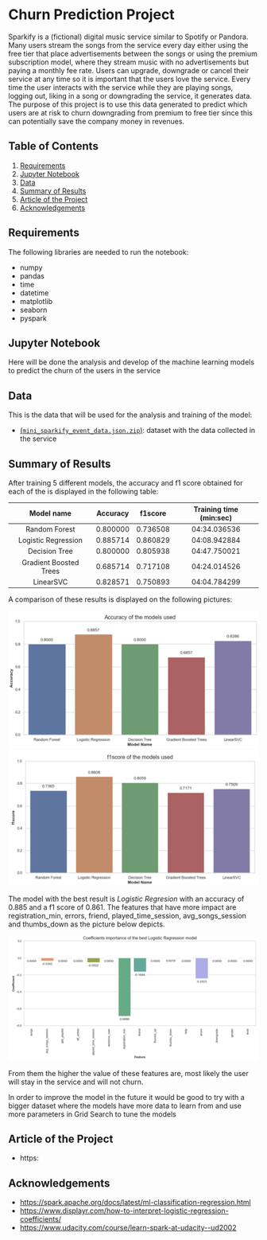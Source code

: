 # Churn Prediction Project

Sparkify is a (fictional) digital music service similar to Spotify or Pandora. Many users stream the songs from the 
service every day either using the free tier that place advertisements between the songs or using the premium 
subscription model, where they stream music with no advertisements but paying a monthly fee rate. Users can upgrade, 
downgrade or cancel their service at any time so it is important that the users love the service. Every time the 
user interacts with the service while they are playing songs, logging out, liking in a song or downgrading the
service, it generates data. The purpose of this project is to use this data generated to predict which users are
at risk to churn downgrading from premium to free tier since this can potentially save the company money in revenues.

## Table of Contents

1. <a href = "#Requirements" > Requirements </a>
2. <a href = "#Jupyter-Notebook"> Jupyter Notebook </a>
3. <a href = "#Data" > Data </a>
4. <a href = "#Summary-of-Results" > Summary of Results </a>
5. <a href = "#Article-of-the-Project" > Article of the Project </a>
6. <a href = "#Acknowledgements" > Acknowledgements </a>

## Requirements
The following libraries are needed to run the notebook:
+ numpy
+ pandas
+ time
+ datetime
+ matplotlib
+ seaborn
+ pyspark

## Jupyter Notebook
Here will be done the analysis and develop of the machine learning models to predict the churn
of the users in the service


## Data
This is the data that will be used for the analysis and training of the model:

+ [(```mini_sparkify_event_data.json.zip```)](mini_sparkify_event_data.json.zip): dataset with the data collected in 
the service

## Summary of Results

After training 5 different models, the accuracy and f1 score obtained for each of the is displayed in the following 
table:

| Model name | Accuracy | f1score | Training time (min:sec)|
| :---: | :---: | :---: | :---: |
| Random Forest | 0.800000 | 0.736508 | 04:34.036536|
| Logistic Regression | 0.885714 | 0.860829 | 04:08.942884 |
| Decision Tree | 0.800000 | 0.805938 | 04:47.750021 |
| Gradient Boosted Trees | 0.685714 | 0.717108 | 04:24.014526|
| LinearSVC | 0.828571 | 0.750893 | 04:04.784299 |

A comparison of these results is displayed on the following pictures:

![Accuracy](https://github.com/pedflotor/Sparkify-Churn-Prediction/blob/master/images/Accuracy.png)
![f1score](https://github.com/pedflotor/Sparkify-Churn-Prediction/blob/master/images/f1score.png)

The model with the best result is *Logistic Regresion* with an accuracy of 0.885 and a f1 score of 0.861. The features 
that have more impact are registration_min, errors, friend, played_time_session, avg_songs_session and thumbs_down as 
the picture below depicts. 

![coeff](https://github.com/pedflotor/Sparkify-Churn-Prediction/blob/master/images/coeff.png)

From them the higher the value of these features are, most likely the user will stay in the service and will not churn. 

In order to improve the model in the future it would be good to try with a bigger dataset where the models have more 
data to learn from and use more parameters in Grid Search to tune the models


## Article of the Project
+ https:

## Acknowledgements
+ https://spark.apache.org/docs/latest/ml-classification-regression.html
+ https://www.displayr.com/how-to-interpret-logistic-regression-coefficients/
+ https://www.udacity.com/course/learn-spark-at-udacity--ud2002